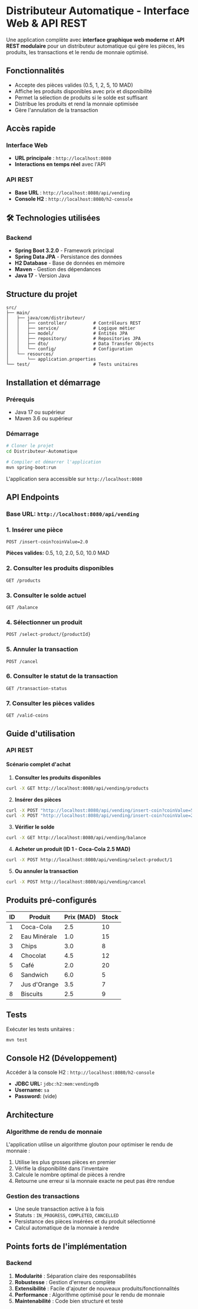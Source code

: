 #  Distributeur Automatique - Interface Web & API REST

Une application complète avec **interface graphique web moderne** et **API REST modulaire** pour un distributeur automatique qui gère les pièces, les produits, les transactions et le rendu de monnaie optimisé.

##  Fonctionnalités


-  Accepte des pièces valides (0.5, 1, 2, 5, 10 MAD)
-  Affiche les produits disponibles avec prix et disponibilité
-  Permet la sélection de produits si le solde est suffisant
-  Distribue les produits et rend la monnaie optimisée
-  Gère l'annulation de la transaction


##  Accès rapide

### Interface Web
- **URL principale** : `http://localhost:8080`
- **Interactions en temps réel** avec l'API

### API REST
- **Base URL** : `http://localhost:8080/api/vending`
- **Console H2** : `http://localhost:8080/h2-console`

## 🛠 Technologies utilisées

### Backend
- **Spring Boot 3.2.0** - Framework principal
- **Spring Data JPA** - Persistance des données
- **H2 Database** - Base de données en mémoire
- **Maven** - Gestion des dépendances
- **Java 17** - Version Java


## Structure du projet

```
src/
├── main/
│   ├── java/com/distributeur/
│   │   ├── controller/          # Contrôleurs REST
│   │   ├── service/             # Logique métier
│   │   ├── model/               # Entités JPA
│   │   ├── repository/          # Repositories JPA
│   │   ├── dto/                 # Data Transfer Objects
│   │   └── config/              # Configuration
│   └── resources/
│       └── application.properties
└── test/                        # Tests unitaires
```

## Installation et démarrage

### Prérequis
- Java 17 ou supérieur
- Maven 3.6 ou supérieur

### Démarrage
```bash
# Cloner le projet
cd Distributeur-Automatique

# Compiler et démarrer l'application
mvn spring-boot:run
```

L'application sera accessible sur `http://localhost:8080`

## API Endpoints

### Base URL: `http://localhost:8080/api/vending`

### 1. Insérer une pièce
```http
POST /insert-coin?coinValue=2.0
```
**Pièces valides:** 0.5, 1.0, 2.0, 5.0, 10.0 MAD

### 2. Consulter les produits disponibles
```http
GET /products
```

### 3. Consulter le solde actuel
```http
GET /balance
```

### 4. Sélectionner un produit
```http
POST /select-product/{productId}
```

### 5. Annuler la transaction
```http
POST /cancel
```

### 6. Consulter le statut de la transaction
```http
GET /transaction-status
```

### 7. Consulter les pièces valides
```http
GET /valid-coins
```

##  Guide d'utilisation


### API REST 

#### Scénario complet d'achat

1. **Consulter les produits disponibles**
```bash
curl -X GET http://localhost:8080/api/vending/products
```

2. **Insérer des pièces**
```bash
curl -X POST "http://localhost:8080/api/vending/insert-coin?coinValue=5.0"
curl -X POST "http://localhost:8080/api/vending/insert-coin?coinValue=2.0"
```

3. **Vérifier le solde**
```bash
curl -X GET http://localhost:8080/api/vending/balance
```

4. **Acheter un produit (ID 1 - Coca-Cola 2.5 MAD)**
```bash
curl -X POST http://localhost:8080/api/vending/select-product/1
```

5. **Ou annuler la transaction**
```bash
curl -X POST http://localhost:8080/api/vending/cancel
```

## Produits pré-configurés

| ID | Produit | Prix (MAD) | Stock |
|----|---------|------------|-------|
| 1  | Coca-Cola | 2.5 | 10 |
| 2  | Eau Minérale | 1.0 | 15 |
| 3  | Chips | 3.0 | 8 |
| 4  | Chocolat | 4.5 | 12 |
| 5  | Café | 2.0 | 20 |
| 6  | Sandwich | 6.0 | 5 |
| 7  | Jus d'Orange | 3.5 | 7 |
| 8  | Biscuits | 2.5 | 9 |

## Tests

Exécuter les tests unitaires :
```bash
mvn test
```

## Console H2 (Développement)

Accéder à la console H2 : `http://localhost:8080/h2-console`
- **JDBC URL:** `jdbc:h2:mem:vendingdb`
- **Username:** `sa`
- **Password:** (vide)

## Architecture

### Algorithme de rendu de monnaie
L'application utilise un algorithme glouton pour optimiser le rendu de monnaie :
1. Utilise les plus grosses pièces en premier
2. Vérifie la disponibilité dans l'inventaire
3. Calcule le nombre optimal de pièces à rendre
4. Retourne une erreur si la monnaie exacte ne peut pas être rendue

### Gestion des transactions
- Une seule transaction active à la fois
- Statuts : `IN_PROGRESS`, `COMPLETED`, `CANCELLED`
- Persistance des pièces insérées et du produit sélectionné
- Calcul automatique de la monnaie à rendre



##  Points forts de l'implémentation

### Backend
1. **Modularité** : Séparation claire des responsabilités
2. **Robustesse** : Gestion d'erreurs complète
3. **Extensibilité** : Facile d'ajouter de nouveaux produits/fonctionnalités
4. **Performance** : Algorithme optimisé pour le rendu de monnaie
5. **Maintenabilité** : Code bien structuré et testé




